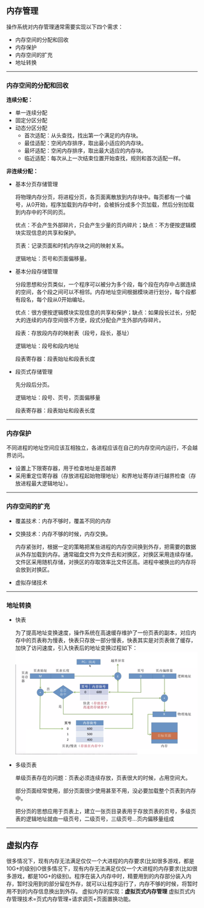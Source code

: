 ## 内存管理

操作系统对内存管理通常需要实现以下四个需求：

* 内存空间的分配和回收
* 内存保护
* 内存空间的扩充
* 地址转换



------

### 内存空间的分配和回收

**连续分配：**

* 单一连续分配
* 固定分区分配
* 动态分区分配
  * 首次适配：从头查找，找出第一个满足的内存块。
  * 最佳适配：空闲内存排序，取出最小适应的内存块。
  * 最坏适配：空闲内存排序，取出最大适应的内存块。
  * 临近适配：每次从上一次结束位置开始查找，规则和首次适配一样。

**非连续分配：**

* 基本分页存储管理

  将物理内存分页，将进程分页，各页面离散放到内存块中。每页都有一个编号，从0开始，程序加载到内存中时，会被拆分成多个页加载，然后分别加载到内存中的不同的页。

  优点：不会产生外部碎片，只会产生少量的页内碎片；缺点：不方便按逻辑模块实现信息的共享和保护。

  页表：记录页面和时机内存块之间的映射关系。

  逻辑地址：页号和页面偏移量。

* 基本分段存储管理

  分段思想和分页类似，一个程序可以被分为多个段，每个段在内存中占据连续的空间，各个段之间可以不相邻。内存地址空间根据模块进行划分，每个段都有段名，每个段从0开始编址。

  优点：很方便按逻辑模块实现信息的共享和保护；缺点：如果段长过长，分配大的连续的内存空间很不方便，段式分配会产生外部内存碎片。

  段表：存放段内存的映射表（段号，段长，基址）

  逻辑地址：段号和段内地址

  段表寄存器：段表始址和段表长度

* 段页式存储管理

  先分段后分页。

  逻辑地址：段号、页号，页面偏移量

  段表寄存器：段表始址和段表长度



------

### 内存保护

不同进程的地址空间应该互相独立，各进程应该在自己的内存空间内运行，不会越界访问。

* 设置上下限寄存器，用于检查地址是否越界
* 采用重定位寄存器（存放进程起始物理地址）和界地址寄存进行越界检查（存放进程最大逻辑地址）。



------

### 内存空间的扩充

* 覆盖技术：内存不够时，覆盖不同的内存

* 交换技术：内存不够的时候，内存交换。

  内存紧张时，根据一定的策略把某些进程的内存空间换到外存，把需要的数据从外存加载到内存。通常磁盘文件为文件去和对换区，对换区采用连续存储，文件区采用随机存储，对换区的存取效率比文件区高。进程中被换出的内存将会放到对换区。

* 虚拟存储技术



------

### 地址转换

* 快表

  为了提高地址变换速度，操作系统在高速缓存维护了一份页表的副本，对应内存中的页表称为慢表，快表只存放一部分慢表，快表其实是对页表做了缓存，加快了访问速度，引入快表后的地址变换过程如下：
  ![os-memory-page-tran-fast](res/os-memory-page-tran-fast.png)



* 多级页表

  单级页表存在的问题：页表必须连续存放，页表很大的时候，占用空间大。

  部分页面经常使用，部分页面很少使用甚至不用，没必要加载整个页表到内存中。

  把分页的思想应用于页表上，建立一张页目录表用于存放页表的页号，多级页表的逻辑地址就由一级页号，二级页号，三级页号…页内偏移量组成


---
## 虚拟内存
很多情况下，现有内存无法满足仅仅一个大进程的内存要求(比如很多游戏，都是10G+的级别)O很多情况下，现有内存无法满足仅仅一个大进程的内存要求(比如很多游戏，都是10G+的级别)。程序在装入内存中时，精要用到的内存部分装入内存，暂时没用到的部分留在外存，就可以让程序运行了，内存不够的时候，将暂时用不到的内存信息换出到外存。
虚拟内存的实现：**虚拟页式内存管理**
虚拟页式内存管理技术=页式内存管理+请求调页+页面置换功能。
